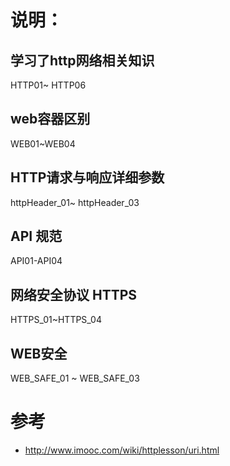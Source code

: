 # 说明：

## 学习了http网络相关知识

HTTP01~ HTTP06  

## web容器区别

WEB01~WEB04 

## HTTP请求与响应详细参数

httpHeader_01~ httpHeader_03

## API 规范

API01-API04

## 网络安全协议 HTTPS

HTTPS_01~HTTPS_04

## WEB安全

WEB_SAFE_01 ~ WEB_SAFE_03



# 参考

- http://www.imooc.com/wiki/httplesson/uri.html



